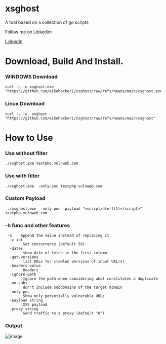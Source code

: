 # xsghost
A tool based on a collection of go scripts

Follow me on Linkedim 

[LinkedIn](https://www.linkedin.com/in/eike-de-campos-oliveira-2643b11ba/)

# Download, Build And Install.
### WINDOWS Download
```
curl -L -o xsghost.exe "https://github.com/eikehacker1/xsghost/raw/refs/heads/main/xsghost.exe"
```
### Linux Download
```
curl -L -o  xsghost "https://github.com/eikehacker1/xsghost/raw/refs/heads/main/xsghost"
```

# How to Use 

###  Use without filter

```
./xsghost.exe testphp.vulnweb.com 
```

### Use with filter

```
./xsghost.exe  -only-poc testphp.vulnweb.com 
```
### Custom Payload
```pws
 ./xsghost.exe  -only-poc -payload "<script>alert(1)</script>" testphp.vulnweb.com
```
### -h func and other features

```
 -a    Append the value instead of replacing it
  -c int
        Set concurrency (default 50)
  -dates
        show date of fetch in the first column
  -get-versions
        list URLs for crawled versions of input URL(s)
  -headers value
        Headers
  -ignore-path
        Ignore the path when considering what constitutes a duplicate
  -no-subs
        don't include subdomains of the target domain
  -only-poc
        Show only potentially vulnerable URLs
  -payload string
        XSS payload
  -proxy string
        Send traffic to a proxy (default "0")
```
### Output
![image](https://github.com/user-attachments/assets/b02c863e-3e02-4677-a53e-23bfb8c16b64)
